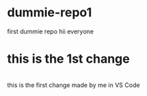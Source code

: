 # dummie-repo1
first dummie repo
hii everyone
# this is the 1st change 
<br>
this is the first change made by me in VS Code
</br>
